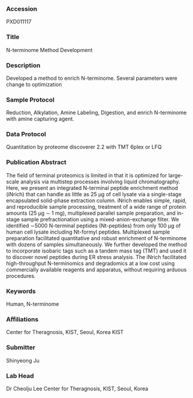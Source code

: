 ### Accession
PXD011117

### Title
N-terminome Method Development

### Description
Developed a method to enrich N-terminome. Several parameters were change to optimization

### Sample Protocol
Reduction, Alkylation, Amine Labeling, Digestion, and enrich N-terminome with amine capturing agent.

### Data Protocol
Quantitation by proteome discoverer 2.2 with TMT 6plex or LFQ

### Publication Abstract
The field of terminal proteomics is limited in that it is optimized for large-scale analysis via multistep processes involving liquid chromatography. Here, we present an integrated N-terminal peptide enrichment method (iNrich) that can handle as little as 25 &#x3bc;g of cell lysate via a single-stage encapsulated solid-phase extraction column. iNrich enables simple, rapid, and reproducible sample processing, treatment of a wide range of protein amounts (25 &#x3bc;g &#x223c; 1 mg), multiplexed parallel sample preparation, and in-stage sample prefractionation using a mixed-anion-exchange filter. We identified &#x223c;5000 N-terminal peptides (Nt-peptides) from only 100 &#x3bc;g of human cell lysate including Nt-formyl peptides. Multiplexed sample preparation facilitated quantitative and robust enrichment of N-terminome with dozens of samples simultaneously. We further developed the method to incorporate isobaric tags such as a tandem mass tag (TMT) and used it to discover novel peptides during ER stress analysis. The iNrich facilitated high-throughput N-terminomics and degradomics at a low cost using commercially available reagents and apparatus, without requiring arduous procedures.

### Keywords
Human, N-terminome

### Affiliations
Center for Theragnosis, KIST, Seoul, Korea
KIST

### Submitter
Shinyeong Ju

### Lab Head
Dr Cheolju Lee
Center for Theragnosis, KIST, Seoul, Korea


